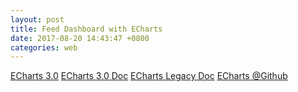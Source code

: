 ```yaml
---
layout: post
title: Feed Dashboard with ECharts
date: 2017-08-20 14:43:47 +0800
categories: web
---
```


[ECharts 3.0](http://echarts.baidu.com/)
[ECharts 3.0 Doc](http://echarts.baidu.com/tutorial.html#5%20%E5%88%86%E9%92%9F%E4%B8%8A%E6%89%8B%20ECharts)
[ECharts Legacy Doc](http://echarts.baidu.com/echarts2/doc/doc.html#简介)
[ECharts @Github](https://github.com/ecomfe/echarts)

<div id="weibo_1w" style="width: 100%; min-height: 600px"></div>
<div id="weibo_3d" style="width: 100%; min-height: 600px"></div>
<div id="weibo_1d" style="width: 100%; min-height: 600px"></div>
<script type="text/javascript">
// 基于准备好的dom，初始化echarts实例
var weibo_1w_chart = echarts.init(document.getElementById('weibo_1w'));
var weibo_3d_chart = echarts.init(document.getElementById('weibo_3d'));
var weibo_3d_chart = echarts.init(document.getElementById('weibo_1d'));

function updateChart(day,element,title) {
$.getJSON('https://dev.genghuiluo.cn/feed/weibo/realtimehot.json?day='+day, function(data){


		var xdata = [];
		var ydata = [];

		$.each( data, function( key, val ) {
			xdata.push(val.key_text);	
			ydata.push(val.point);	
        });

  	        var option = {
            title: {
                text: title,
				textStyle: {  
        			fontWeight: 'normal',              //标题颜色  
        			color: 'black'  
    			} 
            },
            tooltip: {},
            grid: {
                y2: 140
            },
            xAxis: {
                data: xdata,
				axisLine:{  
                    lineStyle:{  
                        color:'black',  
                        width: 2
                    }  
                },
				axisLabel: {
				     interval: 0, //横轴信息全部显示
                     rotate: -30,
                }
            },
            yAxis: {
            	axisLine:{  
                    lineStyle:{  
                        color:'black',  
                        width: 2  
                    }  
                },
                splitNumber: 10
            },
            series: [{
                name: '热度',
                type: 'bar',
                itemStyle: {
                normal: {
　　　　　　　　//好，这里就是重头戏了，定义一个list，然后根据所以取得不同的值，这样就实现了，
                        color: function(params) {
                            // build a color map as your need.
                            var colorList = [
                              '#C1232B','#B5C334','#FCCE10','#E87C25','#27727B',
                               '#FE8463','#9BCA63','#FAD860','#F3A43B','#60C0DD',
                               '#D7504B','#C6E579','#F4E001','#F0805A','#26C0C0'
                            ];
                            return colorList[params.dataIndex]
                        },
　　　　　　　　　　　　　　//以下为是否显示，显示位置和显示格式的设置了
                        label: {
                            show: true,
                            position: 'top',
                            formatter: '{c}\n'
                        }
                    }
                },
　　　　　　　　//设置柱的宽度，要是数据太少，柱子太宽不美观~
　　　　　　　　barWidth: 50,
                data: ydata,
            }]
        };
  
	element.setOption(option);

	})
}

$(document).ready(function() {
    updateChart(7,weibo_1w_chart,'微博实时 top10 关键字(最近1周)');
    updateChart(3,weibo_3d_chart,'微博实时 top10 关键字(最近3天)');
    updateChart(1,weibo_3d_chart,'微博实时 top10 关键字(最近1天)');
});

//refresh each 300s
var refresh=window.setInterval(function(){
    updateChart(7,weibo_1w_chart,'微博实时 top10 关键字(最近1周)');
    updateChart(3,weibo_3d_chart,'微博实时 top10 关键字(最近3天)');
    updateChart(1,weibo_3d_chart,'微博实时 top10 关键字(最近1天)');
},300000);        

</script>
